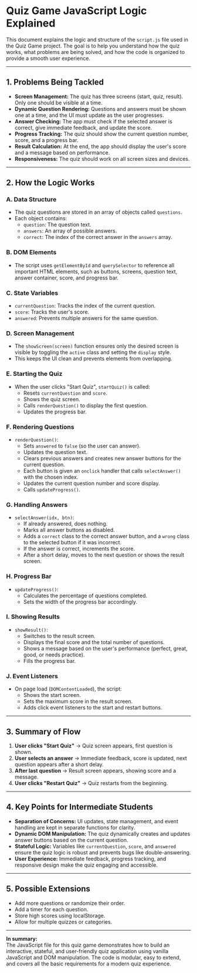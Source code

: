 # Quiz Game JavaScript Logic Explained

This document explains the logic and structure of the `script.js` file used in the Quiz Game project. The goal is to help you understand how the quiz works, what problems are being solved, and how the code is organized to provide a smooth user experience.

---

## 1. **Problems Being Tackled**

- **Screen Management:** The quiz has three screens (start, quiz, result). Only one should be visible at a time.
- **Dynamic Question Rendering:** Questions and answers must be shown one at a time, and the UI must update as the user progresses.
- **Answer Checking:** The app must check if the selected answer is correct, give immediate feedback, and update the score.
- **Progress Tracking:** The quiz should show the current question number, score, and a progress bar.
- **Result Calculation:** At the end, the app should display the user's score and a message based on performance.
- **Responsiveness:** The quiz should work on all screen sizes and devices.

---

## 2. **How the Logic Works**

### **A. Data Structure**

- The quiz questions are stored in an array of objects called `questions`.
- Each object contains:
  - `question`: The question text.
  - `answers`: An array of possible answers.
  - `correct`: The index of the correct answer in the `answers` array.

### **B. DOM Elements**

- The script uses `getElementById` and `querySelector` to reference all important HTML elements, such as buttons, screens, question text, answer container, score, and progress bar.

### **C. State Variables**

- `currentQuestion`: Tracks the index of the current question.
- `score`: Tracks the user's score.
- `answered`: Prevents multiple answers for the same question.

### **D. Screen Management**

- The `showScreen(screen)` function ensures only the desired screen is visible by toggling the `active` class and setting the `display` style.
- This keeps the UI clean and prevents elements from overlapping.

### **E. Starting the Quiz**

- When the user clicks "Start Quiz", `startQuiz()` is called:
  - Resets `currentQuestion` and `score`.
  - Shows the quiz screen.
  - Calls `renderQuestion()` to display the first question.
  - Updates the progress bar.

### **F. Rendering Questions**

- `renderQuestion()`:
  - Sets `answered` to `false` (so the user can answer).
  - Updates the question text.
  - Clears previous answers and creates new answer buttons for the current question.
  - Each button is given an `onclick` handler that calls `selectAnswer()` with the chosen index.
  - Updates the current question number and score display.
  - Calls `updateProgress()`.

### **G. Handling Answers**

- `selectAnswer(idx, btn)`:
  - If already answered, does nothing.
  - Marks all answer buttons as disabled.
  - Adds a `correct` class to the correct answer button, and a `wrong` class to the selected button if it was incorrect.
  - If the answer is correct, increments the score.
  - After a short delay, moves to the next question or shows the result screen.

### **H. Progress Bar**

- `updateProgress()`:
  - Calculates the percentage of questions completed.
  - Sets the width of the progress bar accordingly.

### **I. Showing Results**

- `showResult()`:
  - Switches to the result screen.
  - Displays the final score and the total number of questions.
  - Shows a message based on the user's performance (perfect, great, good, or needs practice).
  - Fills the progress bar.

### **J. Event Listeners**

- On page load (`DOMContentLoaded`), the script:
  - Shows the start screen.
  - Sets the maximum score in the result screen.
  - Adds click event listeners to the start and restart buttons.

---

## 3. **Summary of Flow**

1. **User clicks "Start Quiz"** → Quiz screen appears, first question is shown.
2. **User selects an answer** → Immediate feedback, score is updated, next question appears after a short delay.
3. **After last question** → Result screen appears, showing score and a message.
4. **User clicks "Restart Quiz"** → Quiz restarts from the beginning.

---

## 4. **Key Points for Intermediate Students**

- **Separation of Concerns:** UI updates, state management, and event handling are kept in separate functions for clarity.
- **Dynamic DOM Manipulation:** The quiz dynamically creates and updates answer buttons based on the current question.
- **Stateful Logic:** Variables like `currentQuestion`, `score`, and `answered` ensure the quiz logic is robust and prevents bugs like double-answering.
- **User Experience:** Immediate feedback, progress tracking, and responsive design make the quiz engaging and accessible.

---

## 5. **Possible Extensions**

- Add more questions or randomize their order.
- Add a timer for each question.
- Store high scores using localStorage.
- Allow for multiple quizzes or categories.

---

**In summary:**  
The JavaScript file for this quiz game demonstrates how to build an interactive, stateful, and user-friendly quiz application using vanilla JavaScript and DOM manipulation. The code is modular, easy to extend, and covers all the basic requirements for a modern quiz experience.

